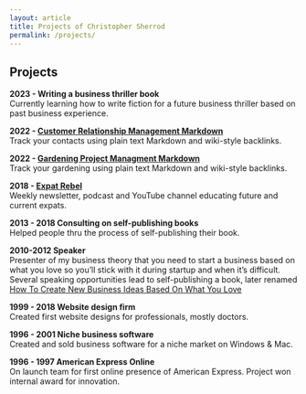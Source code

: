 ```yaml
---
layout: article
title: Projects of Christopher Sherrod
permalink: /projects/
---
```

## Projects
**2023 - Writing a business thriller book**<br>
Currently learning how to write fiction for a future business thriller based on past business experience.

**2022 - [Customer Relationship Management Markdown](https://github.com/CLSherrod/crm-markdown)**<br>
Track your contacts using plain text Markdown and wiki-style backlinks.

**2022 - [Gardening Project Managment Markdown](https://github.com/CLSherrod/gardening-markdown)**<br>
Track your gardening using plain text Markdown and wiki-style backlinks.

**2018 - [Expat Rebel](https://expatrebel.com)**<br>
Weekly newsletter, podcast and YouTube channel educating future and current expats.

**2013 - 2018 Consulting on self-publishing books**<br>
Helped people thru the process of self-publishing their book.

**2010-2012 Speaker**<br>
Presenter of my business theory that you need to start a business based on what you love so you’ll stick with it during startup and when it’s difficult. Several speaking opportunities lead to self-publishing a book, later renamed [How To Create New Business Ideas Based On What You Love](https://christophersherrod.com/2020/12/02/business-ideas.html)

**1999 - 2018 Website design firm**<br>
Created first website designs for professionals, mostly doctors.

**1996 - 2001 Niche business software**<br>
Created and sold business software for a niche market on Windows & Mac.

**1996 - 1997 American Express Online**<br>
On launch team for first online presence of American Express. Project won internal award for innovation.
